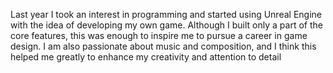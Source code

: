 Last year I took an interest in programming and started using Unreal Engine with the idea of developing my own game. Although I built only a part of the core features, this was enough to inspire me to pursue a career in game design. I am also passionate about music and composition, and I think this helped me greatly to enhance my creativity and attention to detail